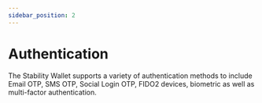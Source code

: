 ```yaml
---
sidebar_position: 2
---
```


# Authentication

The Stability Wallet supports a variety of authentication methods to include Email OTP, SMS OTP, Social Login OTP, FIDO2 devices, biometric as well as multi-factor authentication.
